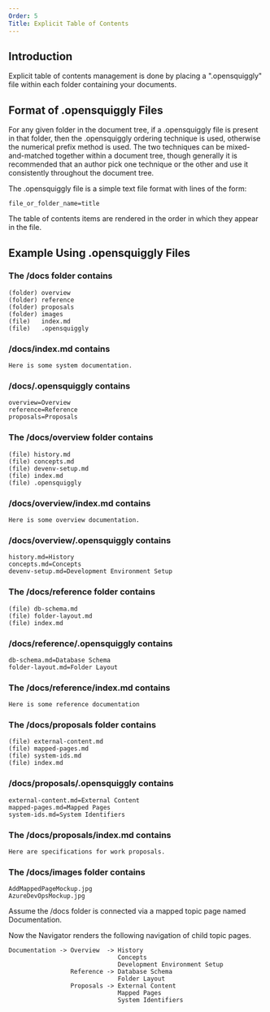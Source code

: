 ```yaml
---
Order: 5
Title: Explicit Table of Contents
---
```

## Introduction

Explicit table of contents management is done by placing a ".opensquiggly" file within
each folder containing your documents.

## Format of .opensquiggly Files

For any given folder in the document tree, if a .opensquiggly file is present in that folder,
then the .opensquiggly ordering technique is used, otherwise the numerical prefix method is
used. The two techniques can be mixed-and-matched together within a document tree, though
generally it is recommended that an author pick one technique or the other and use it
consistently throughout the document tree.

The .opensquiggly file is a simple text file format with lines of the form:

```console
file_or_folder_name=title
```

The table of contents items are rendered in the order in which they appear in the file.

## Example Using .opensquiggly Files

### The /docs folder contains

```console
(folder) overview
(folder) reference
(folder) proposals
(folder) images
(file)   index.md
(file)   .opensquiggly
```

### /docs/index.md contains

```console
Here is some system documentation.
```

### /docs/.opensquiggly contains

```console
overview=Overview
reference=Reference
proposals=Proposals
```

### The /docs/overview folder contains

```console
(file) history.md
(file) concepts.md
(file) devenv-setup.md
(file) index.md
(file) .opensquiggly
```

### /docs/overview/index.md contains

```console
Here is some overview documentation.
```

### /docs/overview/.opensquiggly contains

```console
history.md=History
concepts.md=Concepts
devenv-setup.md=Development Environment Setup
```

### The /docs/reference folder contains

```console
(file) db-schema.md
(file) folder-layout.md
(file) index.md
```

### /docs/reference/.opensquiggly contains

```console
db-schema.md=Database Schema
folder-layout.md=Folder Layout
```

### The /docs/reference/index.md contains

```console
Here is some reference documentation
```

### The /docs/proposals folder contains

```console
(file) external-content.md
(file) mapped-pages.md
(file) system-ids.md
(file) index.md
```

### /docs/proposals/.opensquiggly contains

```console
external-content.md=External Content
mapped-pages.md=Mapped Pages
system-ids.md=System Identifiers
```

### The /docs/proposals/index.md contains

```console
Here are specifications for work proposals.
```

### The /docs/images folder contains

```console
AddMappedPageMockup.jpg
AzureDevOpsMockup.jpg
```

Assume the /docs folder is connected via a mapped topic page named Documentation.

Now the Navigator renders the following navigation of child topic pages.

```console
Documentation -> Overview  -> History
                              Concepts
                              Development Environment Setup
                 Reference -> Database Schema
                              Folder Layout
                 Proposals -> External Content
                              Mapped Pages
                              System Identifiers
```
